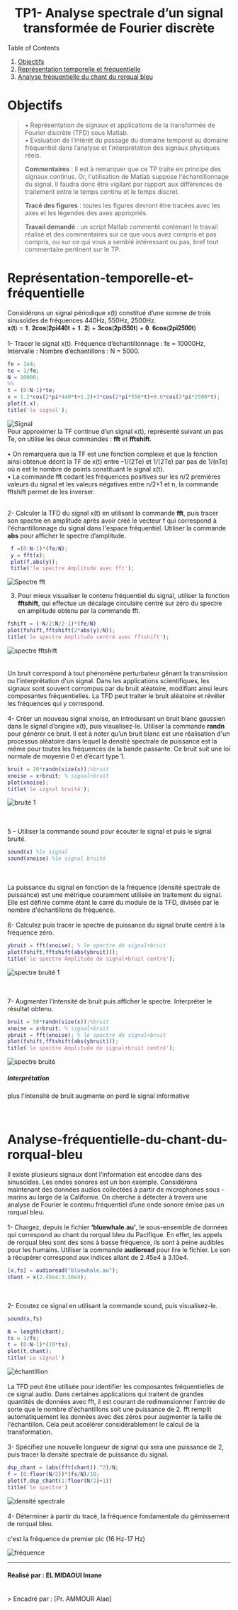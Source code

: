 <div align="center">
  <h1 align="center">TP1- Analyse spectrale d’un signal transformée de Fourier discrète</h1>
</div>


<summary>Table of Contents</summary>
  <ol>              
      <li><a href="#Objectifs">Objectifs</a></li>
      <li><a href="#Représentation-temporelle-et-fréquentielle">Représentation temporelle et fréquentielle</a></li> 
      <li><a href="#Analyse-fréquentielle-du-chant-du-rorqual-bleu">Analyse fréquentielle du chant du rorqual bleu</a></li> 
  </ol>
  
  # Objectifs

> • Représentation de signaux et applications de la transformée de Fourier discrète
> (TFD) sous Matlab.  
> • Evaluation de l’intérêt du passage du domaine temporel au domaine fréquentiel
> dans l’analyse et l’interprétation des signaux physiques réels.
> 
> **Commentaires** : Il est à remarquer que ce TP traite en principe des signaux continus.
> Or, l'utilisation de Matlab suppose l'échantillonnage du signal. Il faudra donc être
> vigilant par rapport aux différences de traitement entre le temps continu et le temps
> discret.
> 
> **Tracé des figures** : toutes les figures devront être tracées avec les axes et les
> légendes des axes appropriés.
> 
> **Travail demandé** : un script Matlab commenté contenant le travail réalisé et des
> commentaires sur ce que vous avez compris et pas compris, ou sur ce qui vous a
> semblé intéressant ou pas, bref tout commentaire pertinent sur le TP.

# Représentation-temporelle-et-fréquentielle

Considérons un signal périodique x(t) constitué d’une somme de trois sinusoïdes de fréquences 440Hz, 550Hz, 2500Hz.  
  𝐱(𝐭) = 𝟏. 𝟐𝐜𝐨𝐬(𝟐𝐩𝐢𝟒𝟒𝟎𝐭 + 𝟏. 𝟐) + 𝟑𝐜𝐨𝐬(𝟐𝐩𝐢𝟓𝟓𝟎𝐭) + 𝟎. 𝟔𝐜𝐨𝐬(𝟐𝐩𝐢𝟐𝟓𝟎𝟎𝐭)  <br /> <br />
  1- Tracer le signal x(t). Fréquence d’échantillonnage :   fe = 10000Hz, Intervalle :
Nombre d’échantillons : N = 5000. 
```matlab
fe = 1e4;
te = 1/fe;
N = 10000; 
%%
t = (0:N-1)*te; 
x = 1.2*cos(2*pi*440*t+1.2)+3*cos(2*pi*550*t)+0.6*cos(2*pi*2500*t);
plot(t,x);
title('le signal');
```
![Signal](https://user-images.githubusercontent.com/121026639/210076143-85ac4739-76c5-438b-bbfe-d6655599fafb.png)  
Pour approximer la TF continue d’un signal x(t), représenté suivant un pas Te, on utilise les deux commandes : **fft** et **fftshift**.  <br /><br />
 • On remarquera que la TF est une fonction complexe et que la fonction ainsi obtenue décrit la TF de x(t) entre –1/(2Te) et 1/(2Te) par pas de 1/(nTe) où n
est le nombre de points constituant le signal x(t). <br /> 
• La commande fft codant les fréquences positives sur les n/2 premières valeurs du signal et les valeurs négatives entre n/2+1 et n, la commande fftshift permet
de les inverser.  <br /> <br />

2- Calculer la TFD du signal x(t) en utilisant la commande **fft**, puis tracer son spectre en amplitude après avoir créé le vecteur f qui correspond à l'échantillonnage du signal dans l'espace fréquentiel. Utiliser la commande **abs** pour afficher le spectre d’amplitude.  

```matlab
 f =(0:N-1)*(fe/N); 
 y = fft(x); 
 plot(f,abs(y));
 title('le spectre Amplitude avec fft');
 ```  
 ![Spectre fft](https://user-images.githubusercontent.com/121026639/210078411-6dde7707-5c52-4367-af1b-e50cc3c340a1.png)  
 
 3. Pour mieux visualiser le contenu fréquentiel du signal, utiliser la fonction **fftshift**, qui effectue un décalage circulaire centré sur zéro du spectre en amplitude obtenu par la commande fft.  
 
 ```matlab
 fshift = (-N/2:N/2-1)*(fe/N)
plot(fshift,fftshift(2*abs(y)/N));
title('le spectre Amplitude centré avec fftshift');
```  
![spectre fftshift](https://user-images.githubusercontent.com/121026639/210078825-f10313e7-ef28-43a2-ab98-888d9102319e.png)  
<br /><br />
Un bruit correspond à tout phénomène perturbateur gênant la transmission ou l'interprétation d'un signal. Dans les applications scientifiques, les signaux sont souvent corrompus par du bruit aléatoire, modifiant ainsi leurs composantes fréquentielles. La TFD peut traiter le bruit aléatoire et révéler les fréquences qui y correspond. <br /><br />
4- Créer un nouveau signal xnoise, en introduisant un bruit blanc gaussien dans le signal d’origine x(t), puis visualisez-le. Utiliser la commande **randn** pour générer ce bruit. Il est à noter qu’un bruit blanc est une réalisation d'un processus aléatoire dans lequel la densité spectrale de puissance est la même pour toutes les fréquences de
la bande passante. Ce bruit suit une loi normale de moyenne 0 et d’écart type 1.  

```matlab
bruit = 20*randn(size(x));%bruit
xnoise = x+bruit; % signal+bruit
plot(xnoise);
title('le signal bruité');
```   
![bruité 1](https://user-images.githubusercontent.com/121026639/210085245-e2c9590f-07c0-477e-8b51-343be11df2b3.png)

 
<br /><br />
5 – Utiliser la commande sound pour écouter le signal et puis le signal bruité.  
```matlab
sound(x) %le signal
sound(xnoise) %le signal bruité
```  
<br /><br />
La puissance du signal en fonction de la fréquence (densité spectrale de puissance) est une métrique couramment utilisée en traitement du signal. Elle est définie comme
étant le carré du module de la TFD, divisée par le nombre d'échantillons de fréquence.<br /><br />
6- Calculez puis tracer le spectre de puissance du signal bruité centré à la fréquence zéro.  
```matlab
ybruit = fft(xnoise); % le spectre de signal+bruit
plot(fshift,fftshift(abs(ybruit)));
title('le spectre Amplitude de signal+bruit centré');
```  
![spectre bruité 1](https://user-images.githubusercontent.com/121026639/210085315-770ffbac-9a50-44f1-b97f-b4d188062553.png)

<br /><br />
7- Augmenter l’intensité de bruit puis afficher le spectre. Interpréter le résultat obtenu.  
```matlab
bruit = 50*randn(size(x));%bruit
xnoise = x+bruit; % signal+bruit
ybruit = fft(xnoise); % le spectre de signal+bruit
plot(fshift,fftshift(abs(ybruit)));
title('le spectre Amplitude de signal+bruit centré');
```  

![spectre bruité](https://user-images.githubusercontent.com/121026639/210085537-727ec133-496b-4085-ab69-75b3b6b57a3a.png)
##### Interprétation  
plus l'intensité de bruit augmente on perd le signal informative 
<br /><br /><br />
# Analyse-fréquentielle-du-chant-du-rorqual-bleu 

Il existe plusieurs signaux dont l’information est encodée dans des sinusoïdes. Les ondes sonores est un bon exemple. Considérons maintenant des données audios collectées à partir de microphones sous - marins au large de la Californie. On cherche à détecter à travers une analyse de Fourier le contenu fréquentiel d’une onde sonore émise pas un rorqual bleu.  <br /><br />
1- Chargez, depuis le fichier **‘bluewhale.au’**, le sous-ensemble de données qui correspond au chant du rorqual bleu du Pacifique. En effet, les appels de rorqual bleu sont des sons à basse fréquence, ils sont à peine audibles pour les humains. Utiliser la commande **audioread** pour lire le fichier. Le son à récupérer correspond aux indices allant de 2.45e4 à 3.10e4.  
```matlab
[x,fs] = audioread("bluewhale.au");
chant = x(2.45e4:3.10e4);
```  
<br /><br />
2- Ecoutez ce signal en utilisant la commande sound, puis visualisez-le.  
```matlab
sound(x,fs)

N = length(chant);
ts = 1/fs;
t = (0:N-1)*(10*ts);
plot(t,chant);
title('Le signal')
```
![échantillion](https://user-images.githubusercontent.com/121026639/210089458-fc1dfb12-a500-4f4d-8f56-3576abc7df06.png)
<br /><br />
La TFD peut être utilisée pour identifier les composantes fréquentielles de ce signal audio. Dans certaines applications qui traitent de grandes quantités de données avec
fft, il est courant de redimensionner l'entrée de sorte que le nombre d'échantillons soit une puissance de 2. fft remplit automatiquement les données avec des zéros pour augmenter la taille de l'échantillon. Cela peut accélérer considérablement le calcul de la transformation.<br /><br />
3- Spécifiez une nouvelle longueur de signal qui sera une puissance de 2, puis tracer la densité spectrale de puissance du signal.
```matlab
dsp_chant = (abs(fft(chant)).^2)/N;
f = (0:floor(N/2))*(fs/N)/10;
plot(f,dsp_chant(1:floor(N/2)+1))
title('le spectre')
```
![densité spectrale](https://user-images.githubusercontent.com/121026639/210089890-a1fdf5bc-491a-4ded-8a2b-370e051089db.png)
<br /><br />
4- Déterminer à partir du tracé, la fréquence fondamentale du gémissement de rorqual bleu.  <br /><br />
c'est la fréquence de premier pic (16 Hz-17 Hz)


![fréquence](https://user-images.githubusercontent.com/121026639/210090738-23b442bd-1414-4504-af4c-32abf920c391.png)

-------------------------------------------------------------------------------------------------------------------------------------------------------------------
<h4> Réalisé par : EL MIDAOUI Imane  </h4> <br/> 
 > Encadré par  : [Pr. AMMOUR Alae]

  
